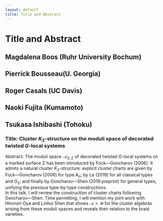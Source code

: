 ```yaml
---
layout: default
title: Title and Abstract
---
```


<script type="text/x-mathjax-config">MathJax.Hub.Config({tex2jax:{inlineMath:[['\$','\$'],['\\(','\\)']],processEscapes:true},CommonHTML: {matchFontHeight:false}});</script>
<script type="text/javascript" async src="https://cdnjs.cloudflare.com/ajax/libs/mathjax/2.7.1/MathJax.js?config=TeX-MML-AM_CHTML"></script>

# Title and Abstract

## Magdalena Boos (Ruhr University Bochum)
## Pierrick Bousseau(U. Georgia)
## Roger Casals (UC Davis)
## Naoki Fujita (Kumamoto)
## Tsukasa Ishibashi (Tohoku)
### Title: Cluster $K_2$-structure on the moduli space of decorated twisted $G$-local systems
Abstract: The moduli space $\mathcal{A}_{G,\Sigma}$ of decorated twisted $G$-local systems on a marked surface $\Sigma$ has been introduced by Fock—Goncharov (2006). It admits a natural cluster $K_2$-structure: explicit cluster charts are given by Fock—Goncharov (2006) for type $A_n$; by Le (2019) for all classical types and $G_2$; and finally by Goncharov—Shen (2019 preprint) for general types, unifying the previous type-by-type constructions.  
In this talk, I will review the construction of cluster charts following Goncharov—Shen. Time permitting, I will mention my joint work with Hironori Oya and Linhui Shen that shows $\mathscr{A}=\mathscr{U}$ for the cluster algebras arising from these moduli spaces and reveals their relation to the braid varieties.